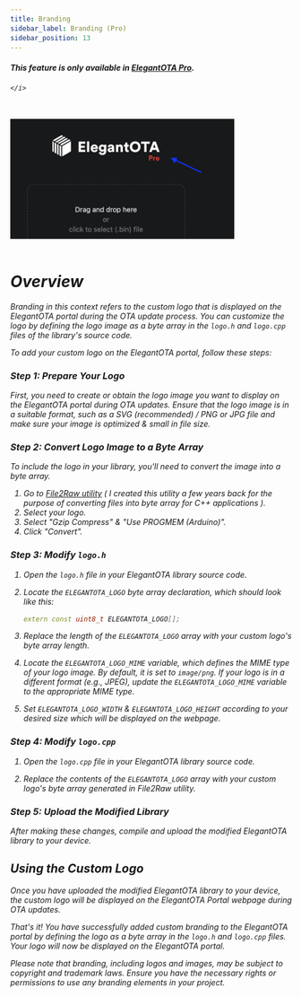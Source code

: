 ```yaml
---
title: Branding
sidebar_label: Branding (Pro)
sidebar_position: 13
---
```


<div className="pro-label">
    <i>
        <h4 style={{ fontWeight: '500', marginBottom: 5 }}>
             This feature is only available in <a target="_blank" style={{ color: "red" }} href="https://elegantota.pro">ElegantOTA Pro</a>.
        </h4>
         
    </i>
</div>

<br/>
<br/>

<img src="/v3/img/branding.png" alt="Branding" width="400px" />

<br/>
<br/>

# Overview

Branding in this context refers to the custom logo that is displayed on the ElegantOTA portal during the OTA update process. You can customize the logo by defining the logo image as a byte array in the `logo.h` and `logo.cpp` files of the library's source code.

To add your custom logo on the ElegantOTA portal, follow these steps:

### Step 1: Prepare Your Logo

First, you need to create or obtain the logo image you want to display on the ElegantOTA portal during OTA updates. Ensure that the logo image is in a suitable format, such as a SVG (recommended) / PNG or JPG file and make sure your image is optimized & small in file size.

### Step 2: Convert Logo Image to a Byte Array

To include the logo in your library, you'll need to convert the image into a byte array.

1. Go to [File2Raw utility](https://file2raw.labrat.one/) ( I created this utility a few years back for the purpose of converting files into byte array for C++ applications ).
2. Select your logo.
3. Select "Gzip Compress" & "Use PROGMEM (Arduino)".
4. Click "Convert".

### Step 3: Modify `logo.h`

1. Open the `logo.h` file in your ElegantOTA library source code.

2. Locate the `ELEGANTOTA_LOGO` byte array declaration, which should look like this:

   ```cpp
   extern const uint8_t ELEGANTOTA_LOGO[];
   ```

3. Replace the length of the `ELEGANTOTA_LOGO` array with your custom logo's byte array length.

4. Locate the `ELEGANTOTA_LOGO_MIME` variable, which defines the MIME type of your logo image. By default, it is set to `image/png`. If your logo is in a different format (e.g., JPEG), update the `ELEGANTOTA_LOGO_MIME` variable to the appropriate MIME type.

5. Set `ELEGANTOTA_LOGO_WIDTH` & `ELEGANTOTA_LOGO_HEIGHT` according to your desired size which will be displayed on the webpage.

### Step 4: Modify `logo.cpp`

1. Open the `logo.cpp` file in your ElegantOTA library source code.

2. Replace the contents of the `ELEGANTOTA_LOGO` array with your custom logo's byte array generated in File2Raw utility.


### Step 5: Upload the Modified Library

After making these changes, compile and upload the modified ElegantOTA library to your device.

## Using the Custom Logo

Once you have uploaded the modified ElegantOTA library to your device, the custom logo will be displayed on the ElegantOTA Portal webpage during OTA updates.

That's it! You have successfully added custom branding to the ElegantOTA portal by defining the logo as a byte array in the `logo.h` and `logo.cpp` files. Your logo will now be displayed on the ElegantOTA portal.

Please note that branding, including logos and images, may be subject to copyright and trademark laws. Ensure you have the necessary rights or permissions to use any branding elements in your project.